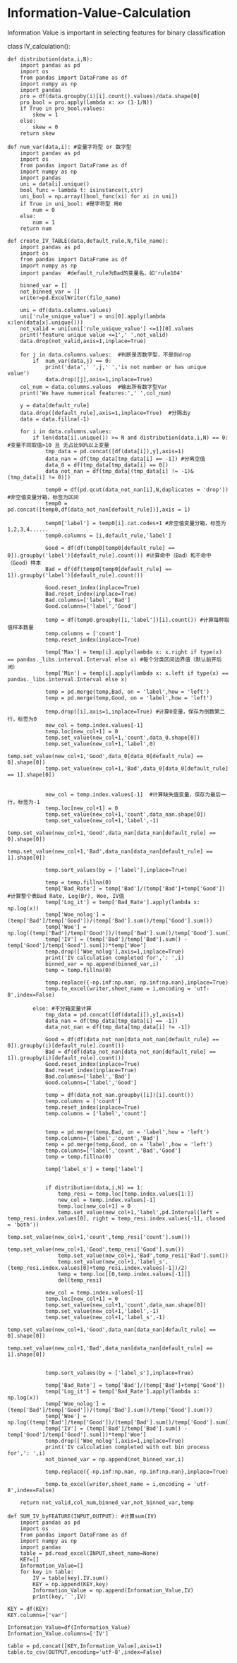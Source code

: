 # Information-Value-Calculation
Information Value is important in selecting features for binary classification



class IV_calculation():

    def distribution(data,i,N):
        import pandas as pd
        import os
        from pandas import DataFrame as df
        import numpy as np
        import pandas
        pro = df(data.groupby(i)[i].count().values)/data.shape[0]
        pro_bool = pro.apply(lambda x: x> (1-1/N))
        if True in pro_bool.values:
            skew = 1
        else:
            skew = 0
        return skew

    def num_var(data,i): #变量字符型 or 数字型
        import pandas as pd
        import os
        from pandas import DataFrame as df
        import numpy as np
        import pandas
        uni = data[i].unique()
        bool_func = lambda t: isinstance(t,str)
        uni_bool = np.array([bool_func(xi) for xi in uni])
        if True in uni_bool: #是字符型 用0
            num = 0
        else:
            num = 1
        return num

    def create_IV_TABLE(data,default_rule,N,file_name):
        import pandas as pd
        import os
        from pandas import DataFrame as df
        import numpy as np
        import pandas  #default_rule为Bad的变量名，如'rule104'
        
        binned_var = []
        not_binned_var = []
        writer=pd.ExcelWriter(file_name) 
        
        uni = df(data.columns.values)
        uni['rule_unique_value'] = uni[0].apply(lambda x:len(data[x].unique()))
        not_valid = uni[uni['rule_unique_value'] <=1][0].values
        print('feature unique value <=1',' ',not_valid)
        data.drop(not_valid,axis=1,inplace=True)
        
        for j in data.columns.values:  #判断是否数字型，不是则drop
            if  num_var(data,j) == 0:
                print('data',' ',j,' ','is not number or has unique value')
                data.drop([j],axis=1,inplace=True)
        col_num = data.columns.values  #输出所有数字型Var
        print('We have numerical features:',' ',col_num)
        
        y = data[default_rule]
        data.drop([default_rule],axis=1,inplace=True)  #分隔出y
        data = data.fillna(-1)
        
        for i in data.columns.values:
            if len(data[i].unique()) >= N and distribution(data,i,N) == 0:   #变量不同取值>10 且 无占比90%以上变量
                tmp_data = pd.concat([df(data[i]),y],axis=1)
                data_nan = df(tmp_data[tmp_data[i] == -1]) #分离空值
                data_0 = df(tmp_data[tmp_data[i] == 0])
                data_not_nan = df(tmp_data[(tmp_data[i] != -1)&(tmp_data[i] != 0)])
                
                temp0 = df(pd.qcut(data_not_nan[i],N,duplicates = 'drop'))   #非空值变量分箱，标签为区间
                temp0 = pd.concat([temp0,df(data_not_nan[default_rule])],axis = 1)

                temp0['label'] = temp0[i].cat.codes+1 #非空值变量分箱，标签为1,2,3,4......
                temp0.columns = [i,default_rule,'label']

                Good = df(df(temp0[temp0[default_rule] == 0]).groupby('label')[default_rule].count()) #计算命中（Bad）和不命中（Good）样本
                Bad = df(df(temp0[temp0[default_rule] == 1]).groupby('label')[default_rule].count())

                Good.reset_index(inplace=True)
                Bad.reset_index(inplace=True)
                Bad.columns=['label','Bad']
                Good.columns=['label','Good']

                temp = df(temp0.groupby([i,'label'])[i].count()) #计算每种取值样本数量
                temp.columns = ['count']
                temp.reset_index(inplace=True)
                
                temp['Max'] = temp[i].apply(lambda x: x.right if type(x) == pandas._libs.interval.Interval else x) #每个分类区间边界值（默认前开后闭）
                temp['Min'] = temp[i].apply(lambda x: x.left if type(x) == pandas._libs.interval.Interval else x)

                temp = pd.merge(temp,Bad, on = 'label',how = 'left')
                temp = pd.merge(temp,Good, on = 'label',how = 'left')

                temp.drop([i],axis=1,inplace=True) #计算0变量，保存为倒数第二行，标签为0
                new_col = temp.index.values[-1]
                temp.loc[new_col+1] = 0
                temp.set_value(new_col+1,'count',data_0.shape[0])
                temp.set_value(new_col+1,'label',0)
                temp.set_value(new_col+1,'Good',data_0[data_0[default_rule] == 0].shape[0])
                temp.set_value(new_col+1,'Bad',data_0[data_0[default_rule] == 1].shape[0])       


                new_col = temp.index.values[-1]  #计算缺失值变量，保存为最后一行，标签为-1
                temp.loc[new_col+1] = 0
                temp.set_value(new_col+1,'count',data_nan.shape[0])
                temp.set_value(new_col+1,'label',-1)
                temp.set_value(new_col+1,'Good',data_nan[data_nan[default_rule] == 0].shape[0])
                temp.set_value(new_col+1,'Bad',data_nan[data_nan[default_rule] == 1].shape[0])
                
                temp.sort_values(by = ['label'],inplace=True)

                temp = temp.fillna(0)
                temp['Bad_Rate'] = temp['Bad']/(temp['Bad']+temp['Good']) #计算整个表Bad Rate, Log(Br), Woe, IV值
                temp['Log_it'] = temp['Bad_Rate'].apply(lambda x: np.log(x))
                temp['Woe_nolog'] = (temp['Bad']/temp['Good'])/(temp['Bad'].sum()/temp['Good'].sum())
                temp['Woe'] = np.log((temp['Bad']/temp['Good'])/(temp['Bad'].sum()/temp['Good'].sum()))
                temp['IV'] = (temp['Bad']/temp['Bad'].sum() - temp['Good']/temp['Good'].sum())*temp['Woe']
                temp.drop(['Woe_nolog'],axis=1,inplace=True)
                print('IV calculation completed for',': ',i)
                binned_var = np.append(binned_var,i)
                temp = temp.fillna(0)
                
                temp.replace({-np.inf:np.nan, np.inf:np.nan},inplace=True)
                temp.to_excel(writer,sheet_name = i,encoding = 'utf-8',index=False)

            else: #不分箱变量计算
                tmp_data = pd.concat([df(data[i]),y],axis=1)
                data_nan = df(tmp_data[tmp_data[i] == -1])
                data_not_nan = df(tmp_data[tmp_data[i] != -1])
                
                Good = df(df(data_not_nan[data_not_nan[default_rule] == 0]).groupby(i)[default_rule].count())  
                Bad = df(df(data_not_nan[data_not_nan[default_rule] == 1]).groupby(i)[default_rule].count())
                Good.reset_index(inplace=True)
                Bad.reset_index(inplace=True)
                Bad.columns=['label','Bad']
                Good.columns=['label','Good']
                
                temp = df(data_not_nan.groupby([i])[i].count())
                temp.columns = ['count']
                temp.reset_index(inplace=True)
                temp.columns = ['label','count']
                
                
                temp = pd.merge(temp,Bad, on = 'label',how = 'left')
                temp.columns=['label','count','Bad']
                temp = pd.merge(temp,Good, on = 'label',how = 'left')
                temp.columns=['label','count','Bad','Good']
                temp = temp.fillna(0)
                
                temp['label_s'] = temp['label']
                
                
                if distribution(data,i,N) == 1:
                    temp_resi = temp.loc[temp.index.values[1:]]
                    new_col = temp.index.values[-1]
                    temp.loc[new_col+1] = 0
                    temp.set_value(new_col+1,'label',pd.Interval(left = temp_resi.index.values[0], right = temp_resi.index.values[-1], closed = 'both'))
                    temp.set_value(new_col+1,'count',temp_resi['count'].sum())
                    temp.set_value(new_col+1,'Good',temp_resi['Good'].sum())
                    temp.set_value(new_col+1,'Bad',temp_resi['Bad'].sum())
                    temp.set_value(new_col+1,'label_s',(temp_resi.index.values[0]+temp_resi.index.values[-1])/2)
                    temp = temp.loc[[0,temp.index.values[-1]]]
                    del(temp_resi)
                
                new_col = temp.index.values[-1]
                temp.loc[new_col+1] = 0
                temp.set_value(new_col+1,'count',data_nan.shape[0])
                temp.set_value(new_col+1,'label',-1)
                temp.set_value(new_col+1,'label_s',-1)
                temp.set_value(new_col+1,'Good',data_nan[data_nan[default_rule] == 0].shape[0])
                temp.set_value(new_col+1,'Bad',data_nan[data_nan[default_rule] == 1].shape[0])
                
                
                temp.sort_values(by = ['label_s'],inplace=True)
                
                temp['Bad_Rate'] = temp['Bad']/(temp['Bad']+temp['Good'])
                temp['Log_it'] = temp['Bad_Rate'].apply(lambda x: np.log(x))
                temp['Woe_nolog'] = (temp['Bad']/temp['Good'])/(temp['Bad'].sum()/temp['Good'].sum())
                temp['Woe'] = np.log((temp['Bad']/temp['Good'])/(temp['Bad'].sum()/temp['Good'].sum()))
                temp['IV'] = (temp['Bad']/temp['Bad'].sum() - temp['Good']/temp['Good'].sum())*temp['Woe']
                temp.drop(['Woe_nolog'],axis=1,inplace=True)
                print('IV calculation completed with out bin process for',': ',i)
                not_binned_var = np.append(not_binned_var,i)
                
                temp.replace({-np.inf:np.nan, np.inf:np.nan},inplace=True)

                temp.to_excel(writer,sheet_name = i,encoding = 'utf-8',index=False)	

        return not_valid,col_num,binned_var,not_binned_var,temp

    def SUM_IV_byFEATURE(INPUT,OUTPUT): #计算sum(IV)
        import pandas as pd
        import os
        from pandas import DataFrame as df
        import numpy as np
        import pandas 
        table = pd.read_excel(INPUT,sheet_name=None)
        KEY=[]
        Information_Value=[]
        for key in table:
            IV = table[key].IV.sum()
            KEY = np.append(KEY,key)
            Information_Value = np.append(Information_Value,IV)
            print(key,' ',IV)

    KEY = df(KEY)
    KEY.columns=['var']

    Information_Value=df(Information_Value)
    Information_Value.columns=['IV']

    table = pd.concat([KEY,Information_Value],axis=1)
    table.to_csv(OUTPUT,encoding='utf-8',index=False)
